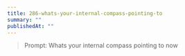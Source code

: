 ```yaml
---
title: 286-whats-your-internal-compass-pointing-to
summary: ""
publishedAt: ""
---
```


> Prompt: Whats your internal compass pointing to now

